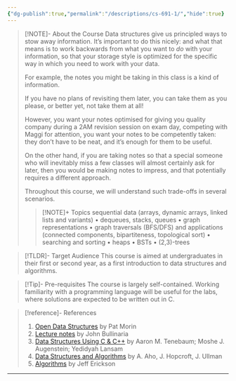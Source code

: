 ```yaml
---
{"dg-publish":true,"permalink":"/descriptions/cs-691-1/","hide":true}
---
```


> [!NOTE]- About the Course
> Data structures give us principled ways to stow away information. It’s important to do this nicely: and what that means is to work backwards from what you want to _do_ with your information, so that your storage style is optimized for the specific way in which you need to work with your data.
>
> For example, the notes you might be taking in this class is a kind of information.
> 
> If you have no plans of revisiting them later, you can take them as you please, or better yet, not take them at all!
>
> However, you want your notes optimised for giving you quality company during a 2AM revision session on exam day, competing with Maggi for attention, you want your notes to be competently taken: they don’t have to be neat, and it’s enough for them to be useful.
>
> On the other hand, if you are taking notes so that a special someone who will inevitably miss a few classes will almost certainly ask for later, then you would be making notes to impress, and that potentially requires a different approach.
>
> Throughout this course, we will understand such trade-offs in several scenarios.
> 
> > [!NOTE]+ Topics
> > sequential data (arrays, dynamic arrays, linked lists and variants) • dequeues, stacks, queues • graph representations • graph traversals (BFS/DFS) and applications (connected components, bipartiteness, topological sort) • searching and sorting • heaps • BSTs • (2,3)-trees

> [!TLDR]- Target Audience
> This course is aimed at undergraduates in their first or second year, as a first introduction to data structures and algorithms.

> [!Tip]- Pre-requisites
> The course is largely self-contained. Working familiarity with a programming language will be useful for the labs, where solutions are expected to be written out in C.

> [!reference]- References
> 1. [Open Data Structures](https://opendatastructures.org/) by Pat Morin
> 2. [Lecture notes](https://www.cs.bham.ac.uk/~jxb/DSA/dsa.pdf) by John Bullinaria
> 3. [Data Structures Using C & C++](https://www.amazon.in/Data-Structures-Using-C/dp/8131703282) by Aaron M. Tenebaum; Moshe J. Augenstein; Yedidyah Lansam
> 4. [Data Structures and Algorithms](https://www.amazon.in/Structures-Algorithms-Addison-Wesley-Computer-Information/dp/0201000237) by A. Aho, J. Hopcroft, J. Ullman
> 5. [Algorithms](http://jeffe.cs.illinois.edu/teaching/algorithms/) by Jeff Erickson

---

